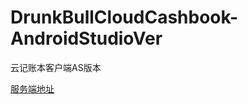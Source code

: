 # DrunkBullCloudCashbook-AndroidStudioVer
 云记账本客户端AS版本 
 
 [服务端地址](https://github.com/DeanNevan/DrunkBullCashbookServer)
